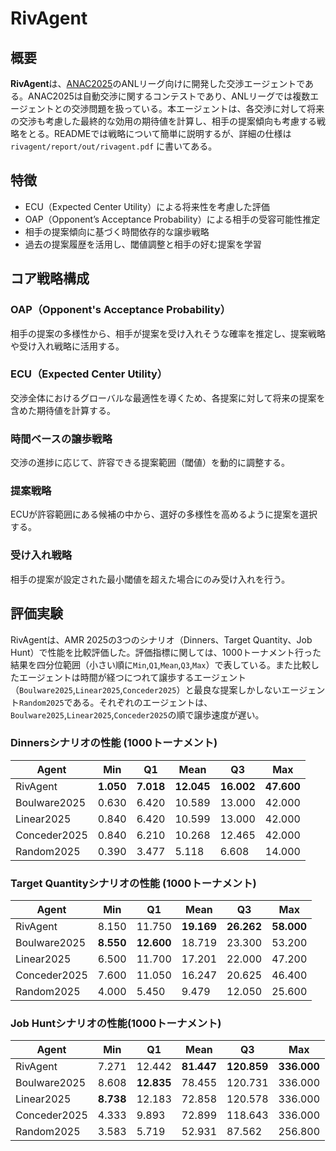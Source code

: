 # RivAgent
## 概要
**RivAgent**は、[ANAC2025](https://scml.cs.brown.edu/)のANLリーグ向けに開発した交渉エージェントである。ANAC2025は自動交渉に関するコンテストであり、ANLリーグでは複数エージェントとの交渉問題を扱っている。本エージェントは、各交渉に対して将来の交渉も考慮した最終的な効用の期待値を計算し、相手の提案傾向も考慮する戦略をとる。READMEでは戦略について簡単に説明するが、詳細の仕様は`rivagent/report/out/rivagent.pdf` に書いてある。

## 特徴
- ECU（Expected Center Utility）による将来性を考慮した評価
- OAP（Opponent’s Acceptance Probability）による相手の受容可能性推定
- 相手の提案傾向に基づく時間依存的な譲歩戦略
- 過去の提案履歴を活用し、閾値調整と相手の好む提案を学習

## コア戦略構成
### OAP（Opponent's Acceptance Probability）
相手の提案の多様性から、相手が提案を受け入れそうな確率を推定し、提案戦略や受け入れ戦略に活用する。

### ECU（Expected Center Utility）
交渉全体におけるグローバルな最適性を導くため、各提案に対して将来の提案を含めた期待値を計算する。

### 時間ベースの譲歩戦略
交渉の進捗に応じて、許容できる提案範囲（閾値）を動的に調整する。

### 提案戦略
ECUが許容範囲にある候補の中から、選好の多様性を高めるように提案を選択する。

### 受け入れ戦略
相手の提案が設定された最小閾値を超えた場合にのみ受け入れを行う。

## 評価実験
RivAgentは、AMR 2025の3つのシナリオ（Dinners、Target Quantity、Job Hunt）で性能を比較評価した。評価指標に関しては、1000トーナメント行った結果を四分位範囲（小さい順に`Min`,`Q1`,`Mean`,`Q3`,`Max`）で表している。また比較したエージェントは時間が経つにつれて譲歩するエージェント（`Boulware2025`,`Linear2025`,`Conceder2025`）と最良な提案しかしないエージェント`Random2025`である。それぞれのエージェントは、`Boulware2025`,`Linear2025`,`Conceder2025`の順で譲歩速度が遅い。

### Dinnersシナリオの性能 (1000トーナメント)

| Agent        | Min     | Q1      | Mean    | Q3      | Max     |
|--------------|---------|---------|---------|---------|---------|
| RivAgent     | **1.050** | **7.018** | **12.045** | **16.002** | **47.600** |
| Boulware2025 | 0.630   | 6.420   | 10.589  | 13.000  | 42.000  |
| Linear2025   | 0.840   | 6.420   | 10.599  | 13.000  | 42.000  |
| Conceder2025 | 0.840   | 6.210   | 10.268  | 12.465  | 42.000  |
| Random2025   | 0.390   | 3.477   | 5.118   | 6.608   | 14.000  |

### Target Quantityシナリオの性能 (1000トーナメント)

| Agent        | Min     | Q1      | Mean    | Q3      | Max     |
|--------------|---------|---------|---------|---------|---------|
| RivAgent     | 8.150   | 11.750  | **19.169** | **26.262** | **58.000** |
| Boulware2025 | **8.550** | **12.600** | 18.719  | 23.300  | 53.200  |
| Linear2025   | 6.500   | 11.700  | 17.201  | 22.000  | 47.200  |
| Conceder2025 | 7.600   | 11.050  | 16.247  | 20.625  | 46.400  |
| Random2025   | 4.000   | 5.450   | 9.479   | 12.050  | 25.600  |

### Job Huntシナリオの性能(1000トーナメント)

| Agent        | Min     | Q1      | Mean    | Q3      | Max     |
|--------------|---------|---------|---------|---------|---------|
| RivAgent     | 7.271   | 12.442  | **81.447** | **120.859** | **336.000** |
| Boulware2025 | 8.608   | **12.835** | 78.455  | 120.731 | 336.000 |
| Linear2025   | **8.738** | 12.183  | 72.858  | 120.578 | 336.000 |
| Conceder2025 | 4.333   | 9.893   | 72.899  | 118.643 | 336.000 |
| Random2025   | 3.583   | 5.719   | 52.931  | 87.562  | 256.800 |
